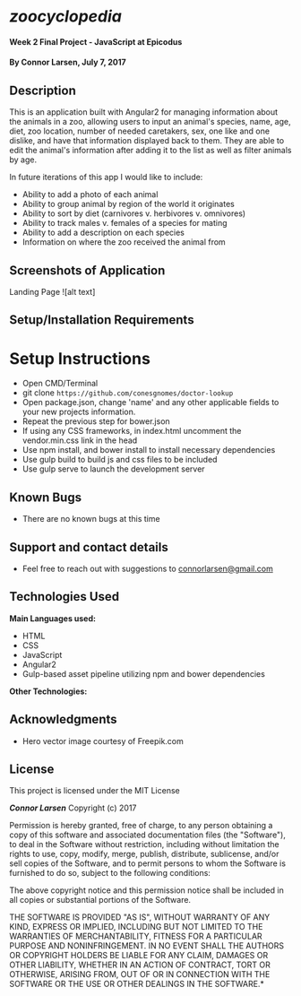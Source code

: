   # _zoocyclopedia_

  #### Week 2 Final Project - JavaScript at Epicodus

  #### By **Connor Larsen, July 7, 2017**

  ## Description

  This is an application built with Angular2 for managing information about the animals in a zoo, allowing users to input an animal's species, name, age, diet, zoo location, number of needed caretakers, sex, one like and one dislike, and have that information displayed back to them. They are able to edit the animal's information after adding it to the list as well as filter animals by age.

  In future iterations of this app I would like to include:

  * Ability to add a photo of each animal
  * Ability to group animal by region of the world it originates
  * Ability to sort by diet (carnivores v. herbivores v. omnivores)
  * Ability to track males v. females of a species for mating
  * Ability to add a description on each species
  * Information on where the zoo received the animal from

  ## Screenshots of Application

  Landing Page
  ![alt text]

  ## Setup/Installation Requirements

  # Setup Instructions
  * Open CMD/Terminal
  * git clone `https://github.com/conesgnomes/doctor-lookup`
  * Open package.json, change 'name' and any other applicable fields to your new projects information.
  * Repeat the previous step for bower.json
  * If using any CSS frameworks, in index.html uncomment the vendor.min.css link in the head
  * Use npm install, and bower install to install necessary dependencies
  * Use gulp build to build js and css files to be included
  * Use gulp serve to launch the development server

  ## Known Bugs

  * There are no known bugs at this time

  ## Support and contact details

  * Feel free to reach out with suggestions to connorlarsen@gmail.com

  ## Technologies Used

  **Main Languages used:**

  * HTML
  * CSS
  * JavaScript
  * Angular2
  * Gulp-based asset pipeline utilizing npm and bower dependencies

  **Other Technologies:**

  ## Acknowledgments

  * Hero vector image courtesy of Freepik.com


  ## License

  This project is licensed under the MIT License

  **_Connor Larsen_** Copyright (c) 2017

  Permission is hereby granted, free of charge, to any person obtaining a copy of this software and associated documentation files (the "Software"), to deal in the Software without restriction, including without limitation the rights to use, copy, modify, merge, publish, distribute, sublicense, and/or sell copies of the Software, and to permit persons to whom the Software is furnished to do so, subject to the following conditions:

  The above copyright notice and this permission notice shall be included in all copies or substantial portions of the Software.

  THE SOFTWARE IS PROVIDED "AS IS", WITHOUT WARRANTY OF ANY KIND, EXPRESS OR IMPLIED, INCLUDING BUT NOT LIMITED TO THE WARRANTIES OF MERCHANTABILITY, FITNESS FOR A PARTICULAR PURPOSE AND NONINFRINGEMENT. IN NO EVENT SHALL THE AUTHORS OR COPYRIGHT HOLDERS BE LIABLE FOR ANY CLAIM, DAMAGES OR OTHER LIABILITY, WHETHER IN AN ACTION OF CONTRACT, TORT OR OTHERWISE, ARISING FROM, OUT OF OR IN CONNECTION WITH THE SOFTWARE OR THE USE OR OTHER DEALINGS IN THE SOFTWARE.*
